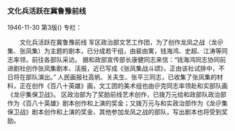 ### 文化兵活跃在冀鲁豫前线

1946-11-30
第3版()
专栏：

　　文化兵活跃在冀鲁豫前线
    军区政治部文艺工作团，为了创作龙凤之战（龙＠集、张凤集）为主题的剧本，已分成若干组，由裴由篱，钱海鸿、史超、江涛等同志率领，前往各部队采访。
    据和政部宣传部长康健同志来信：“钱海鸿同志协同前进剧社创作张凤集剧本、活报，近已写成《张凤集战斗颂》，正由该社试排中，不日将在部队演出。”
    人民画报社高帆、关夫生、张平三同志，已收集了张凤集的材料，正在创作《百八十英雄》画，文工团的美术组也由＠克同志率领赴和实部队画《龙＠集保卫战》。
    区政治部为了奖励前线艺术创作，已拨万元给和政部队政治部作为《百八十英雄》剧本创作和上演的奖金；又拨万元与和实政治部作为《龙＠集保卫战》剧本创作和上演的奖金、其他参加龙凤之战的部队，写出剧本也将受到奖励。
